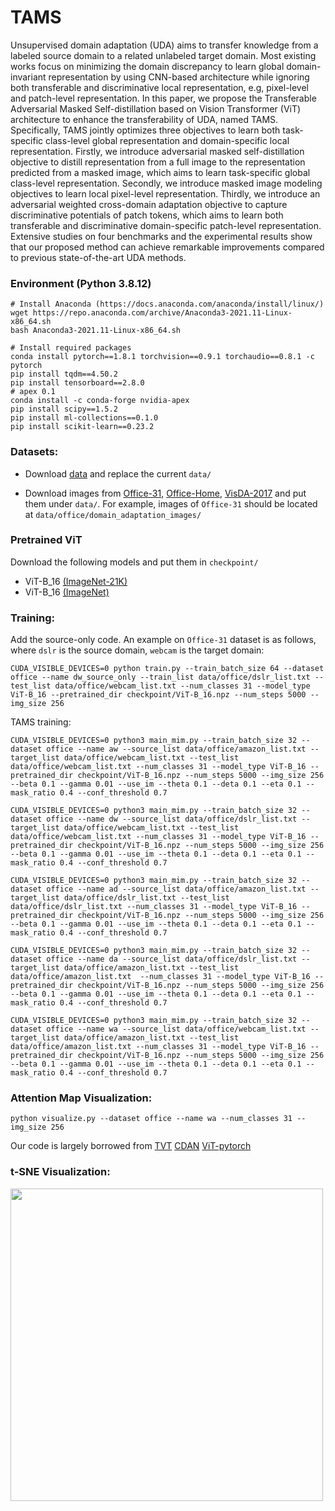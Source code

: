 # TAMS
Unsupervised domain adaptation (UDA) aims to transfer knowledge from a labeled source domain to a related unlabeled target domain. Most existing works focus on minimizing the domain discrepancy to learn global domain-invariant representation by using CNN-based architecture while ignoring both transferable and discriminative local representation, e.g, pixel-level and patch-level representation. In this paper, we propose the Transferable Adversarial Masked Self-distillation based on Vision Transformer (ViT) architecture to enhance the transferability of UDA, named TAMS. Specifically, TAMS jointly optimizes three objectives to learn both task-specific class-level global representation and domain-specific local representation. Firstly, we introduce adversarial masked self-distillation objective to distill representation from a full image to the representation predicted from a masked image, which aims to learn task-specific global class-level representation. Secondly, we introduce masked image modeling objectives to learn local pixel-level representation. Thirdly, we introduce an adversarial weighted cross-domain adaptation objective to capture discriminative potentials of patch tokens, which aims to learn both transferable and discriminative domain-specific patch-level representation. Extensive studies on four benchmarks and the experimental results show that our proposed method can achieve remarkable improvements compared to previous state-of-the-art UDA methods.


### Environment (Python 3.8.12)
```
# Install Anaconda (https://docs.anaconda.com/anaconda/install/linux/)
wget https://repo.anaconda.com/archive/Anaconda3-2021.11-Linux-x86_64.sh
bash Anaconda3-2021.11-Linux-x86_64.sh

# Install required packages
conda install pytorch==1.8.1 torchvision==0.9.1 torchaudio==0.8.1 -c pytorch
pip install tqdm==4.50.2
pip install tensorboard==2.8.0
# apex 0.1
conda install -c conda-forge nvidia-apex
pip install scipy==1.5.2
pip install ml-collections==0.1.0
pip install scikit-learn==0.23.2
```


### Datasets:

- Download [data](https://drive.google.com/file/d/1rnU49vEEdtc3EYVo7QydWzxcSuYqZbUB/view?usp=sharing) and replace the current `data/`

- Download images from [Office-31](https://drive.google.com/file/d/0B4IapRTv9pJ1WGZVd1VDMmhwdlE/view?resourcekey=0-gNMHVtZfRAyO_t2_WrOunA), [Office-Home](https://drive.google.com/file/d/0B81rNlvomiwed0V1YUxQdC1uOTg/view?resourcekey=0-2SNWq0CDAuWOBRRBL7ZZsw), [VisDA-2017](https://github.com/VisionLearningGroup/taskcv-2017-public/tree/master/classification) and put them under `data/`. For example, images of `Office-31` should be located at `data/office/domain_adaptation_images/`

### Pretrained ViT
Download the following models and put them in `checkpoint/`
- ViT-B_16 [(ImageNet-21K)](https://storage.cloud.google.com/vit_models/imagenet21k/ViT-B_16.npz?_ga=2.49067683.-40935391.1637977007)
- ViT-B_16 [(ImageNet)](https://console.cloud.google.com/storage/browser/_details/vit_models/sam/ViT-B_16.npz;tab=live_object)

### Training:
Add the source-only code. An example on `Office-31` dataset is as follows, where `dslr` is the source domain, `webcam` is the target domain:
```
CUDA_VISIBLE_DEVICES=0 python train.py --train_batch_size 64 --dataset office --name dw_source_only --train_list data/office/dslr_list.txt --test_list data/office/webcam_list.txt --num_classes 31 --model_type ViT-B_16 --pretrained_dir checkpoint/ViT-B_16.npz --num_steps 5000 --img_size 256
```
TAMS training:
```
CUDA_VISIBLE_DEVICES=0 python3 main_mim.py --train_batch_size 32 --dataset office --name aw --source_list data/office/amazon_list.txt --target_list data/office/webcam_list.txt --test_list data/office/webcam_list.txt --num_classes 31 --model_type ViT-B_16 --pretrained_dir checkpoint/ViT-B_16.npz --num_steps 5000 --img_size 256 --beta 0.1 --gamma 0.01 --use_im --theta 0.1 --deta 0.1 --eta 0.1 --mask_ratio 0.4 --conf_threshold 0.7

CUDA_VISIBLE_DEVICES=0 python3 main_mim.py --train_batch_size 32 --dataset office --name dw --source_list data/office/dslr_list.txt --target_list data/office/webcam_list.txt --test_list data/office/webcam_list.txt --num_classes 31 --model_type ViT-B_16 --pretrained_dir checkpoint/ViT-B_16.npz --num_steps 5000 --img_size 256 --beta 0.1 --gamma 0.01 --use_im --theta 0.1 --deta 0.1 --eta 0.1 --mask_ratio 0.4 --conf_threshold 0.7

CUDA_VISIBLE_DEVICES=0 python3 main_mim.py --train_batch_size 32 --dataset office --name ad --source_list data/office/amazon_list.txt --target_list data/office/dslr_list.txt --test_list data/office/dslr_list.txt --num_classes 31 --model_type ViT-B_16 --pretrained_dir checkpoint/ViT-B_16.npz --num_steps 5000 --img_size 256 --beta 0.1 --gamma 0.01 --use_im --theta 0.1 --deta 0.1 --eta 0.1 --mask_ratio 0.4 --conf_threshold 0.7

CUDA_VISIBLE_DEVICES=0 python3 main_mim.py --train_batch_size 32 --dataset office --name da --source_list data/office/dslr_list.txt --target_list data/office/amazon_list.txt --test_list data/office/amazon_list.txt  --num_classes 31 --model_type ViT-B_16 --pretrained_dir checkpoint/ViT-B_16.npz --num_steps 5000 --img_size 256 --beta 0.1 --gamma 0.01 --use_im --theta 0.1 --deta 0.1 --eta 0.1 --mask_ratio 0.4 --conf_threshold 0.7

CUDA_VISIBLE_DEVICES=0 python3 main_mim.py --train_batch_size 32 --dataset office --name wa --source_list data/office/webcam_list.txt --target_list data/office/amazon_list.txt --test_list data/office/amazon_list.txt --num_classes 31 --model_type ViT-B_16 --pretrained_dir checkpoint/ViT-B_16.npz --num_steps 5000 --img_size 256 --beta 0.1 --gamma 0.01 --use_im --theta 0.1 --deta 0.1 --eta 0.1 --mask_ratio 0.4 --conf_threshold 0.7
```
### Attention Map Visualization:
```
python visualize.py --dataset office --name wa --num_classes 31 --img_size 256
```

Our code is largely borrowed from 
[TVT](https://github.com/uta-smile/TVT)
[CDAN](https://github.com/thuml/CDAN) 
[ViT-pytorch](https://github.com/jeonsworld/ViT-pytorch)

### t-SNE Visualization:
<p align="left"> 
<img width="500" src="https://github.com/AiXia520/TAMS/tree/main/utils/fig6.png">
</p>

